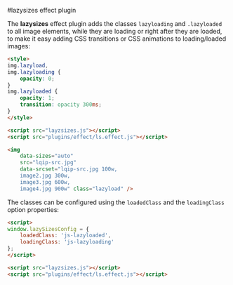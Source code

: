 #lazysizes effect plugin

The **lazysizes** effect plugin adds the classes ``lazyloading`` and ``.lazyloaded`` to all image elements, while they are loading or right after they are loaded, to make it easy adding CSS transitions or CSS animations to loading/loaded images:

```html
<style>
img.lazyload,
img.lazyloading {
    opacity: 0;
}
img.lazyloaded {
    opacity: 1;
    transition: opacity 300ms;
}
</style>

<script src="layzsizes.js"></script>
<script src="plugins/effect/ls.effect.js"></script>

<img
	data-sizes="auto"
    src="lqip-src.jpg"
	data-srcset="lqip-src.jpg 100w,
    image2.jpg 300w,
    image3.jpg 600w,
    image4.jpg 900w" class="lazyload" />
```

The classes can be configured using the ``loadedClass`` and the ``loadingClass`` option properties:

```html
<script>
window.lazySizesConfig = {
    loadedClass: 'js-lazyloaded',
    loadingClass: 'js-lazyloading'
};
</script>

<script src="layzsizes.js"></script>
<script src="plugins/effect/ls.effect.js"></script>
```

